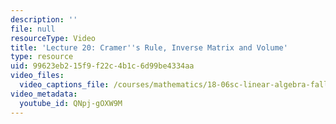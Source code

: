 ```yaml
---
description: ''
file: null
resourceType: Video
title: 'Lecture 20: Cramer''s Rule, Inverse Matrix and Volume'
type: resource
uid: 99623eb2-15f9-f22c-4b1c-6d99be4334aa
video_files:
  video_captions_file: /courses/mathematics/18-06sc-linear-algebra-fall-2011/resource-index/lecture-20-cramers-rule-inverse-matrix-and-volume/QNpj-gOXW9M.vtt
video_metadata:
  youtube_id: QNpj-gOXW9M
---
```

